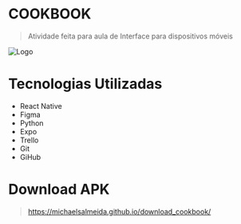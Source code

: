 # COOKBOOK
> Atividade feita para aula de Interface para dispositivos móveis


![Logo](https://github.com/MayckL2/cookBook/assets/112624030/ddb1905f-0e20-4b82-b004-a5939f1cf347)


# Tecnologias Utilizadas 

- React Native 
- Figma
- Python 
- Expo 
- Trello 
- Git 
- GiHub 

# Download APK 

> https://michaelsalmeida.github.io/download_cookbook/



